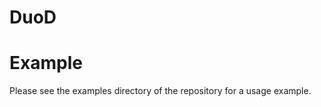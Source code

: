 DuoD
====

Example
=======

Please see the examples directory of the repository for a usage example.
